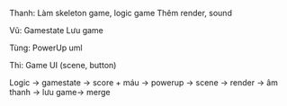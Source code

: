 Thanh:
Làm skeleton game, logic game
Thêm render, sound

Vũ:
Gamestate 
Lưu game 

Tùng: 
PowerUp
uml

Thi: 
Game UI (scene, button)

Logic -> gamestate -> score + máu -> powerup -> scene -> render -> âm thanh -> lưu game-> merge
